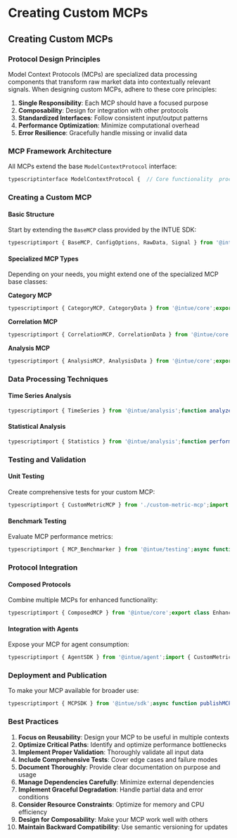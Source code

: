 # Creating Custom MCPs

## Creating Custom MCPs

### Protocol Design Principles

Model Context Protocols (MCPs) are specialized data processing components that transform raw market data into contextually relevant signals. When designing custom MCPs, adhere to these core principles:

1. **Single Responsibility**: Each MCP should have a focused purpose
2. **Composability**: Design for integration with other protocols
3. **Standardized Interfaces**: Follow consistent input/output patterns
4. **Performance Optimization**: Minimize computational overhead
5. **Error Resilience**: Gracefully handle missing or invalid data

### MCP Framework Architecture

All MCPs extend the base `ModelContextProtocol` interface:

```typescript
typescriptinterface ModelContextProtocol {  // Core functionality  process(data: RawData): Promise<Signal[]>;  configure(options: ConfigOptions): void;  getMetadata(): ProtocolMetadata;    // State management  getState(): ProtocolState;  setState(state: ProtocolState): void;    // Performance tracking  getPerformanceMetrics(): PerformanceMetrics;}
```

### Creating a Custom MCP

#### Basic Structure

Start by extending the `BaseMCP` class provided by the INTUE SDK:

```typescript
typescriptimport { BaseMCP, ConfigOptions, RawData, Signal } from '@intue/core';export class CustomMetricMCP extends BaseMCP {  private sensitivity: number;  private lookbackPeriod: number;  private processingMethod: string;    constructor(config: ConfigOptions = {}) {    super('custom-metric');    this.configure(config);  }    configure(options: ConfigOptions): void {    this.sensitivity = options.sensitivity || 0.5;    this.lookbackPeriod = options.lookbackPeriod || 30;    this.processingMethod = options.processingMethod || 'default';        this.logger.info('CustomMetricMCP configured', {      sensitivity: this.sensitivity,      lookbackPeriod: this.lookbackPeriod,      processingMethod: this.processingMethod    });  }    async process(data: RawData): Promise<Signal[]> {    this.logger.debug('Processing data in CustomMetricMCP');        // Validate input data    if (!this._validateInput(data)) {      throw new Error('Invalid input data format');    }        // Process data using selected method    let processedSignals;        switch (this.processingMethod) {      case 'advanced':        processedSignals = this._advancedProcessing(data);        break;      case 'experimental':        processedSignals = this._experimentalProcessing(data);        break;      case 'default':      default:        processedSignals = this._defaultProcessing(data);    }        // Apply sensitivity filter    const filteredSignals = this._applySensitivityFilter(processedSignals);        // Update performance metrics    this._updatePerformanceMetrics({      processingTime: Date.now() - this.processingStartTime,      signalCount: filteredSignals.length,      dataPoints: data.length    });        return filteredSignals;  }    getMetadata(): ProtocolMetadata {    return {      name: 'Custom Metric MCP',      version: '1.0.0',      description: 'A custom metric processing protocol',      author: 'Your Name',      category: 'metric',      parameters: {        sensitivity: {          description: 'Signal sensitivity threshold',          type: 'number',          range: [0, 1]        },        lookbackPeriod: {          description: 'Historical data lookback period',          type: 'number',          range: [1, 365]        },        processingMethod: {          description: 'Algorithm selection for processing',          type: 'string',          options: ['default', 'advanced', 'experimental']        }      }    };  }    private _validateInput(data: RawData): boolean {    // Input validation logic    return true;  }    private _defaultProcessing(data: RawData): Signal[] {    // Default processing implementation    return [];  }    private _advancedProcessing(data: RawData): Signal[] {    // Advanced processing implementation    return [];  }    private _experimentalProcessing(data: RawData): Signal[] {    // Experimental processing implementation    return [];  }    private _applySensitivityFilter(signals: Signal[]): Signal[] {    // Apply sensitivity threshold filtering    return signals.filter(signal => signal.strength >= this.sensitivity);  }    private _updatePerformanceMetrics(metrics: any): void {    // Update internal performance tracking    this.performanceMetrics = {      ...this.performanceMetrics,      lastProcessingTime: metrics.processingTime,      averageProcessingTime:         (this.performanceMetrics.averageProcessingTime * this.performanceMetrics.processCount +          metrics.processingTime) / (this.performanceMetrics.processCount + 1),      processCount: this.performanceMetrics.processCount + 1,      lastSignalCount: metrics.signalCount,      totalSignalsGenerated: this.performanceMetrics.totalSignalsGenerated + metrics.signalCount    };  }}
```

#### Specialized MCP Types

Depending on your needs, you might extend one of the specialized MCP base classes:

**Category MCP**

```typescript
typescriptimport { CategoryMCP, CategoryData } from '@intue/core';export class CustomCategoryMCP extends CategoryMCP {  constructor(config) {    super('defi-protocol', config);  }    async processCategory(data: CategoryData): Promise<Signal[]> {    // Category-specific processing    // ...  }}
```

**Correlation MCP**

```typescript
typescriptimport { CorrelationMCP, CorrelationData } from '@intue/core';export class CustomCorrelationMCP extends CorrelationMCP {  constructor(config) {    super('volume-sentiment', config);  }    async calculateCorrelation(data: CorrelationData): Promise<Signal[]> {    // Correlation calculation    // ...  }}
```

**Analysis MCP**

```typescript
typescriptimport { AnalysisMCP, AnalysisData } from '@intue/core';export class CustomAnalysisMCP extends AnalysisMCP {  constructor(config) {    super('pattern-recognition', config);  }    async analyzeData(data: AnalysisData): Promise<Signal[]> {    // Advanced analysis implementation    // ...  }}
```

### Data Processing Techniques

#### Time Series Analysis

```typescript
typescriptimport { TimeSeries } from '@intue/analysis';function analyzeTimeSeries(data: number[]): TimeSeriesAnalysis {  const timeSeries = new TimeSeries(data);    // Calculate moving averages  const sma20 = timeSeries.sma(20);  const ema50 = timeSeries.ema(50);    // Calculate momentum indicators  const rsi = timeSeries.rsi(14);  const macd = timeSeries.macd({ short: 12, long: 26, signal: 9 });    // Detect trends  const adx = timeSeries.adx(14);  const trendStrength = adx.map(value => value > 25 ? 'strong' : 'weak');    // Detect crossovers  const crossovers = timeSeries.detectCrossovers({    fast: sma20,    slow: ema50  });    return {    movingAverages: { sma20, ema50 },    momentum: { rsi, macd },    trends: { adx, trendStrength },    signals: crossovers  };}
```

#### Statistical Analysis

```typescript
typescriptimport { Statistics } from '@intue/analysis';function performStatisticalAnalysis(data: number[]): StatisticalAnalysis {  const stats = new Statistics(data);    // Basic statistics  const mean = stats.mean();  const median = stats.median();  const standardDeviation = stats.standardDeviation();    // Normality tests  const isNormal = stats.isNormallyDistributed(0.05);    // Outlier detection  const outliers = stats.detectOutliers({    method: 'z-score',    threshold: 2.5  });    // Correlation with other series  const correlations = {};  for (const [key, series] of Object.entries(otherSeries)) {    correlations[key] = stats.correlation(series);  }    return {    basicStats: { mean, median, standardDeviation },    distribution: { isNormal },    anomalies: outliers,    relationships: correlations  };}
```

### Testing and Validation

#### Unit Testing

Create comprehensive tests for your custom MCP:

```typescript
typescriptimport { CustomMetricMCP } from './custom-metric-mcp';import { TestDataGenerator } from '@intue/testing';describe('CustomMetricMCP', () => {  let mcp;  let testData;    beforeEach(() => {    mcp = new CustomMetricMCP({      sensitivity: 0.7,      lookbackPeriod: 14,      processingMethod: 'default'    });        testData = TestDataGenerator.generateTimeSeries({      length: 100,      trend: 'upward',      volatility: 'medium',      outliers: 2    });  });    test('processes data correctly', async () => {    const signals = await mcp.process(testData);        expect(signals).toBeDefined();    expect(Array.isArray(signals)).toBe(true);    expect(signals.length).toBeGreaterThan(0);        // Verify signal structure    signals.forEach(signal => {      expect(signal).toHaveProperty('asset');      expect(signal).toHaveProperty('strength');      expect(signal).toHaveProperty('direction');      expect(signal).toHaveProperty('timestamp');    });  });    test('applies sensitivity filter correctly', async () => {    // Test with low sensitivity    mcp.configure({ sensitivity: 0.2 });    const lowSensitivitySignals = await mcp.process(testData);        // Test with high sensitivity    mcp.configure({ sensitivity: 0.8 });    const highSensitivitySignals = await mcp.process(testData);        expect(lowSensitivitySignals.length).toBeGreaterThan(highSensitivitySignals.length);  });    test('handles invalid input gracefully', async () => {    const invalidData = [null, undefined, []];        for (const data of invalidData) {      await expect(mcp.process(data)).rejects.toThrow();    }  });});
```

#### Benchmark Testing

Evaluate MCP performance metrics:

```typescript
typescriptimport { MCP_Benchmarker } from '@intue/testing';async function benchmarkMCP() {  const benchmarker = new MCP_Benchmarker({    iterations: 100,    dataSizes: [100, 1000, 10000],    timeLimit: 60000  // ms  });    const customMCP = new CustomMetricMCP();  const results = await benchmarker.benchmark(customMCP);    console.log('Performance results:', results);    // Check against performance requirements  const meetsRequirements = results.averageProcessingTime < 100 &&  // 100ms                            results.memoryUsage < 50 * 1024 * 1024;  // 50MB    return {    results,    meetsRequirements  };}
```

### Protocol Integration

#### Composed Protocols

Combine multiple MCPs for enhanced functionality:

```typescript
typescriptimport { ComposedMCP } from '@intue/core';export class EnhancedAnalysisMCP extends ComposedMCP {  constructor(config) {    super('enhanced-analysis', config);        // Register component protocols    this.registerProtocol('sentiment', new SentimentMCP(config.sentiment));    this.registerProtocol('volume', new VolumeMCP(config.volume));    this.registerProtocol('correlation', new CustomCorrelationMCP(config.correlation));  }    async process(data: RawData): Promise<Signal[]> {    // Process data through component protocols    const sentimentSignals = await this.protocols.sentiment.process(data);    const volumeSignals = await this.protocols.volume.process(data);        // Provide correlation protocol with processed signals    const correlationInput = this._prepareCorrelationInput(sentimentSignals, volumeSignals);    const correlationSignals = await this.protocols.correlation.process(correlationInput);        // Combine and enhance signals    return this._combineSignals(sentimentSignals, volumeSignals, correlationSignals);  }    private _prepareCorrelationInput(sentimentSignals, volumeSignals) {    // Format input for correlation protocol    // ...  }    private _combineSignals(sentimentSignals, volumeSignals, correlationSignals) {    // Logic to combine signals from different protocols    // ...  }}
```

#### Integration with Agents

Expose your MCP for agent consumption:

```typescript
typescriptimport { AgentSDK } from '@intue/agent';import { CustomMetricMCP } from './custom-metric-mcp';async function integrateWithAgent() {  const agent = AgentSDK.loadAgent('momentum-agent');    // Register custom MCP with agent  agent.registerMCP('custom-metric', new CustomMetricMCP({    sensitivity: 0.65,    lookbackPeriod: 21  }));    // Configure agent to use the custom MCP  agent.configure({    activeProtocols: ['sentiment', 'volume', 'custom-metric'],    protocolWeights: {      sentiment: 0.3,      volume: 0.3,      'custom-metric': 0.4    }  });    // Test the integration  const signals = await agent.process(testData);    return {    agent,    signals  };}
```

### Deployment and Publication

To make your MCP available for broader use:

```typescript
typescriptimport { MCPSDK } from '@intue/sdk';async function publishMCP() {  const sdk = new MCPSDK({    apiKey: process.env.INTUE_API_KEY  });    // Package MCP for distribution  const packageResult = await sdk.packageMCP({    mcpClass: CustomMetricMCP,    version: '1.0.0',    documentation: './docs/custom-metric.md',    tests: './tests/custom-metric.test.ts'  });    // Publish to INTUE registry  const publishResult = await sdk.publishMCP({    package: packageResult.package,    isPublic: true,    category: 'metric',    tags: ['custom', 'experimental']  });    console.log('MCP published successfully:', publishResult);    return publishResult;}
```

### Best Practices

1. **Focus on Reusability**: Design your MCP to be useful in multiple contexts
2. **Optimize Critical Paths**: Identify and optimize performance bottlenecks
3. **Implement Proper Validation**: Thoroughly validate all input data
4. **Include Comprehensive Tests**: Cover edge cases and failure modes
5. **Document Thoroughly**: Provide clear documentation on purpose and usage
6. **Manage Dependencies Carefully**: Minimize external dependencies
7. **Implement Graceful Degradation**: Handle partial data and error conditions
8. **Consider Resource Constraints**: Optimize for memory and CPU efficiency
9. **Design for Composability**: Make your MCP work well with others
10. **Maintain Backward Compatibility**: Use semantic versioning for updates

